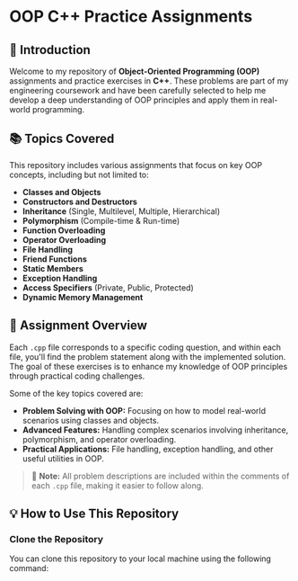 # OOP C++ Practice Assignments

## 📘 Introduction
Welcome to my repository of **Object-Oriented Programming (OOP)** assignments and practice exercises in **C++**. These problems are part of my engineering coursework and have been carefully selected to help me develop a deep understanding of OOP principles and apply them in real-world programming.

## 📚 Topics Covered
This repository includes various assignments that focus on key OOP concepts, including but not limited to:

- **Classes and Objects**
- **Constructors and Destructors**
- **Inheritance** (Single, Multilevel, Multiple, Hierarchical)
- **Polymorphism** (Compile-time & Run-time)
- **Function Overloading**
- **Operator Overloading**
- **File Handling**
- **Friend Functions**
- **Static Members**
- **Exception Handling**
- **Access Specifiers** (Private, Public, Protected)
- **Dynamic Memory Management**

## 🧠 Assignment Overview
Each `.cpp` file corresponds to a specific coding question, and within each file, you'll find the problem statement along with the implemented solution. The goal of these exercises is to enhance my knowledge of OOP principles through practical coding challenges.

Some of the key topics covered are:

- **Problem Solving with OOP:** Focusing on how to model real-world scenarios using classes and objects.
- **Advanced Features:** Handling complex scenarios involving inheritance, polymorphism, and operator overloading.
- **Practical Applications:** File handling, exception handling, and other useful utilities in OOP.

> 📝 **Note:** All problem descriptions are included within the comments of each `.cpp` file, making it easier to follow along.

## 💡 How to Use This Repository

### Clone the Repository
You can clone this repository to your local machine using the following command:



